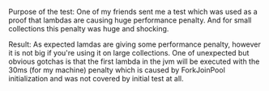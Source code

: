 Purpose of the test:
One of my friends sent me a test which was used as a proof that lambdas are causing huge performance penalty. And for 
small collections this penalty was huge and shocking. 

Result:
As expected lamdas are giving some performance penalty, however it is not big if you're using it on large collections.
One of unexpected but obvious gotchas is that the first lambda in the jvm will be executed with the 
30ms (for my machine) penalty which is caused by ForkJoinPool initialization and was not covered by initial test at all.